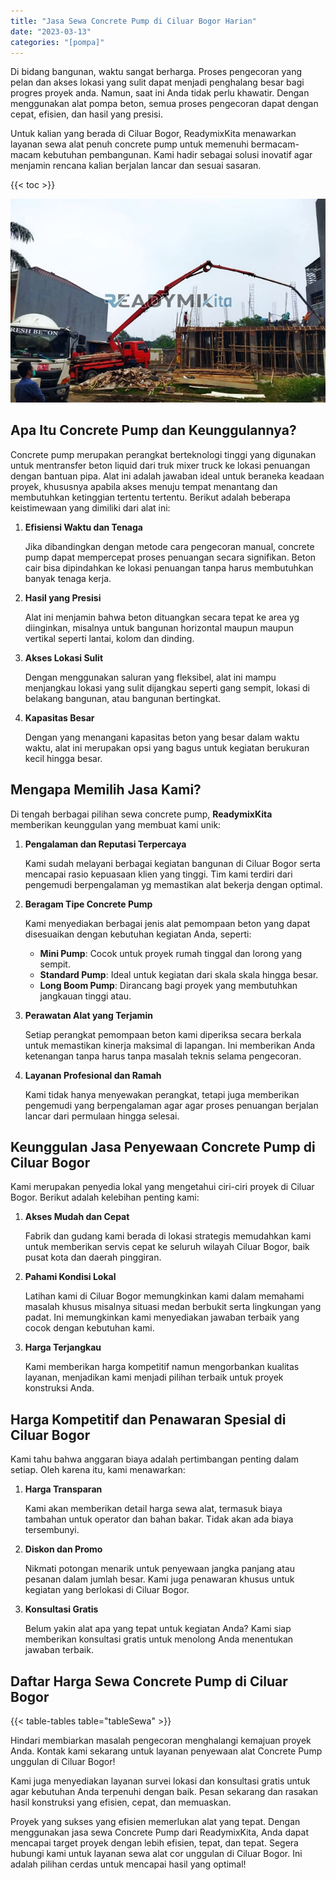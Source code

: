 ```yaml
---
title: "Jasa Sewa Concrete Pump di Ciluar Bogor Harian"
date: "2023-03-13"
categories: "[pompa]"
---
```


Di bidang bangunan, waktu sangat berharga. Proses pengecoran yang pelan dan akses lokasi yang sulit dapat menjadi penghalang besar bagi progres proyek anda. Namun, saat ini Anda tidak perlu khawatir. Dengan menggunakan alat pompa beton, semua proses pengecoran dapat dengan cepat, efisien, dan hasil yang presisi.

Untuk kalian yang berada di Ciluar Bogor, ReadymixKita menawarkan layanan sewa alat penuh concrete pump untuk memenuhi bermacam-macam kebutuhan pembangunan. Kami hadir sebagai solusi inovatif agar menjamin rencana kalian berjalan lancar dan sesuai sasaran.

{{< toc >}}

![Jasa Sewa Concrete Pump di Ciluar Bogor Harian](/images/pompa/sewa-pompa-16.jpg)

## Apa Itu Concrete Pump dan Keunggulannya?

Concrete pump merupakan perangkat berteknologi tinggi yang digunakan untuk mentransfer beton liquid dari truk mixer truck ke lokasi penuangan dengan bantuan pipa. Alat ini adalah jawaban ideal untuk beraneka keadaan proyek, khususnya apabila akses menuju tempat menantang dan membutuhkan ketinggian tertentu tertentu. Berikut adalah beberapa keistimewaan yang dimiliki dari alat ini:

1. **Efisiensi Waktu dan Tenaga**

   Jika dibandingkan dengan metode cara pengecoran manual, concrete pump dapat mempercepat proses penuangan secara signifikan. Beton cair bisa dipindahkan ke lokasi penuangan tanpa harus membutuhkan banyak tenaga kerja.

2. **Hasil yang Presisi**

   Alat ini menjamin bahwa beton dituangkan secara tepat ke area yg diinginkan, misalnya untuk bangunan horizontal maupun maupun vertikal seperti lantai, kolom dan dinding.

3. **Akses Lokasi Sulit**

   Dengan menggunakan saluran yang fleksibel, alat ini mampu menjangkau lokasi yang sulit dijangkau seperti gang sempit, lokasi di belakang bangunan, atau bangunan bertingkat.

4. **Kapasitas Besar**

   Dengan yang menangani kapasitas beton yang besar dalam waktu waktu, alat ini merupakan opsi yang bagus untuk kegiatan berukuran kecil hingga besar.

## Mengapa Memilih Jasa Kami?

Di tengah berbagai pilihan sewa concrete pump, **ReadymixKita** memberikan keunggulan yang membuat kami unik:

1. **Pengalaman dan Reputasi Terpercaya**

   Kami sudah melayani berbagai kegiatan bangunan di Ciluar Bogor serta mencapai rasio kepuasaan klien yang tinggi. Tim kami terdiri dari pengemudi berpengalaman yg memastikan alat bekerja dengan optimal.

2. **Beragam Tipe Concrete Pump**

   Kami menyediakan berbagai jenis alat pemompaan beton yang dapat disesuaikan dengan kebutuhan kegiatan Anda, seperti:
   - **Mini Pump**: Cocok untuk proyek rumah tinggal dan lorong yang sempit.
   - **Standard Pump**: Ideal untuk kegiatan dari skala skala hingga besar.
   - **Long Boom Pump**: Dirancang bagi proyek yang membutuhkan jangkauan tinggi atau.

3. **Perawatan Alat yang Terjamin**

   Setiap perangkat pemompaan beton kami diperiksa secara berkala untuk memastikan kinerja maksimal di lapangan. Ini memberikan Anda ketenangan tanpa harus tanpa masalah teknis selama pengecoran.

4. **Layanan Profesional dan Ramah**

   Kami tidak hanya menyewakan perangkat, tetapi juga memberikan pengemudi yang berpengalaman agar agar proses penuangan berjalan lancar dari permulaan hingga selesai.

## Keunggulan Jasa Penyewaan Concrete Pump di Ciluar Bogor

Kami merupakan penyedia lokal yang mengetahui ciri-ciri proyek di Ciluar Bogor. Berikut adalah kelebihan penting kami:

1. **Akses Mudah dan Cepat**

   Fabrik dan gudang kami berada di lokasi strategis memudahkan kami untuk memberikan servis cepat ke seluruh wilayah Ciluar Bogor, baik pusat kota dan daerah pinggiran.

2. **Pahami Kondisi Lokal**

   Latihan kami di Ciluar Bogor memungkinkan kami dalam memahami masalah khusus misalnya situasi medan berbukit serta lingkungan yang padat. Ini memungkinkan kami menyediakan jawaban terbaik yang cocok dengan kebutuhan kami.

3. **Harga Terjangkau**

   Kami memberikan harga kompetitif namun mengorbankan kualitas layanan, menjadikan kami menjadi pilihan terbaik untuk proyek konstruksi Anda.

## Harga Kompetitif dan Penawaran Spesial di Ciluar Bogor

Kami tahu bahwa anggaran biaya adalah pertimbangan penting dalam setiap. Oleh karena itu, kami menawarkan:

1. **Harga Transparan**

   Kami akan memberikan detail harga sewa alat, termasuk biaya tambahan untuk operator dan bahan bakar. Tidak akan ada biaya tersembunyi.

2. **Diskon dan Promo**

   Nikmati potongan menarik untuk penyewaan jangka panjang atau pesanan dalam jumlah besar. Kami juga penawaran khusus untuk kegiatan yang berlokasi di Ciluar Bogor.

3. **Konsultasi Gratis**

   Belum yakin alat apa yang tepat untuk kegiatan Anda? Kami siap memberikan konsultasi gratis untuk menolong Anda menentukan jawaban terbaik.

## Daftar Harga Sewa Concrete Pump di Ciluar Bogor

{{< table-tables table="tableSewa" >}}

Hindari membiarkan masalah pengecoran menghalangi kemajuan proyek Anda. Kontak kami sekarang untuk layanan penyewaan alat Concrete Pump unggulan di Ciluar Bogor!

Kami juga menyediakan layanan survei lokasi dan konsultasi gratis untuk agar kebutuhan Anda terpenuhi dengan baik. Pesan sekarang dan rasakan hasil konstruksi yang efisien, cepat, dan memuaskan.

Proyek yang sukses yang efisien memerlukan alat yang tepat. Dengan menggunakan jasa sewa Concrete Pump dari ReadymixKita, Anda dapat mencapai target proyek dengan lebih efisien, tepat, dan tepat. Segera hubungi kami untuk layanan sewa alat cor unggulan di Ciluar Bogor. Ini adalah pilihan cerdas untuk mencapai hasil yang optimal!